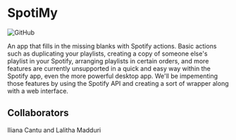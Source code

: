 # SpotiMy
![GitHub](https://img.shields.io/github/license/lmadduri/COMS4995)

An app that fills in the missing blanks with Spotify actions. Basic actions such as duplicating your playlists, creating a copy of someone else's playlist in your Spotify, arranging playlists in certain orders, and more features are currently unsupported in a quick and easy way within the Spotify app, even the more powerful desktop app. We'll be impementing those features by using the Spotify API and creating a sort of wrapper along with a web interface.

## Collaborators

Iliana Cantu and Lalitha Madduri